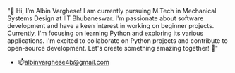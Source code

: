 "👋 Hi, I’m Albin Varghese! I am currently pursuing M.Tech in Mechanical Systems Design at IIT Bhubaneswar. I'm passionate about software development and have a keen interest in working on beginner projects. Currently, I'm focusing on learning Python and exploring its various applications. I'm excited to collaborate on Python projects and contribute to open-source development. Let's create something amazing together! 💞️"
- 📫albinvarghese4b@gmail.com

<!---
Albinvarghese737737/Albinvarghese737737 is a ✨ special ✨ repository because its `README.md` (this file) appears on your GitHub profile.
You can click the Preview link to take a look at your changes.
--->

